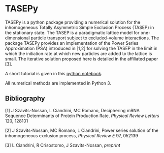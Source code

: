 # TASEPy
TASEPy is a python package providing a numerical solution for the inhomogeneous Totally Asymmetric Simple Exclusion Process (TASEP) in the stationary state. The TASEP is a paradigmatic lattice model for one-dimensional particle transport subject to excluded-volume interactions. The package TASEPy provides an implementation of the Power Series Approximation (PSA) introduced in [1,2] for solving the TASEP in the limit in which the initiation rate at which new particles are added to the lattice is small. The iterative solution proposed here is detailed in the affiliated paper [3].

A short tutorial is given in this [python notebook](<demos/tutorial_TASEPy.ipynb>).

All numerical methods are implemented in Python 3.


## Bibliography
[1] J Szavits-Nossan, L Ciandrini, MC Romano, Deciphering mRNA Sequence Determinants of Protein Production Rate, *Physical Review Letters* 120, 128101

[2] J Szavits-Nossan, MC Romano, L Ciandrini, Power series solution of the inhomogeneous exclusion process, *Physical Review E* 97, 052139

[3] L Ciandrini, R Crisostomo, J Szavits-Nossan, *preprint*

